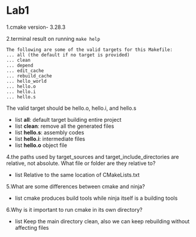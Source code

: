 # Lab1
1.cmake version- 3.28.3

2.terminal result on running `make help`

``` 
The following are some of the valid targets for this Makefile:
... all (the default if no target is provided)
... clean
... depend
... edit_cache
... rebuild_cache
... hello_world
... hello.o
... hello.i
... hello.s 
```
The valid target should be hello.o, hello.i, and hello.s
* list **all**: default target building entire project
* list **clean**: remove all the generated files
* list **hello.s**: assembly codes
* list **hello.i**: intermediate files
* list **hello.o** object file

4.the paths used by target_sources and target_include_directories are relative, not absolute. What file or folder are they relative to?
* list Relative to the same location of CMakeLists.txt

5.What are some differences between cmake and ninja?
* list cmake produces build tools while ninja itself is a building tools

6.Why is it important to run cmake in its own directory?
* list Keep the main directory clean, also we can keep rebuilding without affecting files

